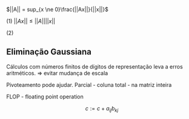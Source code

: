 

$||A|| = sup_{x \ne 0}\frac{||Ax||}{||x||}$

(1) $||Ax|| \le ||A||||x||$

(2)  


## Eliminação Gaussiana

Cálculos com números finitos de dígitos de representação leva a erros aritméticos.
=> evitar mudança de escala

Pivoteamento pode ajudar.
Parcial - coluna
total - na matriz inteira

FLOP - floating point operation

$$c := c + a_{ij}b_{kj}$$


<!--stackedit_data:
eyJoaXN0b3J5IjpbLTEzMDk3MDkxMjgsMTQyOTA4NjI5NSwxND
c0MzkyNzY3XX0=
-->